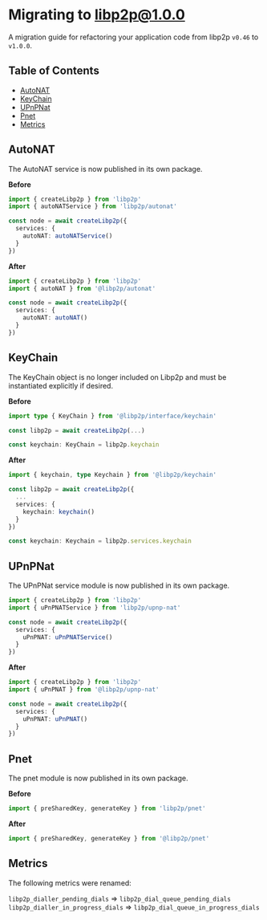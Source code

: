 <!--Specify versions for migration below-->
# Migrating to libp2p@1.0.0 <!-- omit in toc -->

A migration guide for refactoring your application code from libp2p `v0.46` to `v1.0.0`.

## Table of Contents <!-- omit in toc -->

- [AutoNAT](#autonat)
- [KeyChain](#keychain)
- [UPnPNat](#upnpnat)
- [Pnet](#pnet)
- [Metrics](#metrics)

## AutoNAT

The AutoNAT service is now published in its own package.

**Before**

```ts
import { createLibp2p } from 'libp2p'
import { autoNATService } from 'libp2p/autonat'

const node = await createLibp2p({
  services: {
    autoNAT: autoNATService()
  }
})
```

**After**

```ts
import { createLibp2p } from 'libp2p'
import { autoNAT } from '@libp2p/autonat'

const node = await createLibp2p({
  services: {
    autoNAT: autoNAT()
  }
})
```

## KeyChain

The KeyChain object is no longer included on Libp2p and must be instantiated explicitly if desired.

**Before**

```ts
import type { KeyChain } from '@libp2p/interface/keychain'

const libp2p = await createLibp2p(...)

const keychain: KeyChain = libp2p.keychain
```

**After**

```ts
import { keychain, type Keychain } from '@libp2p/keychain'

const libp2p = await createLibp2p({
  ...
  services: {
    keychain: keychain()
  }
})

const keychain: Keychain = libp2p.services.keychain
```

## UPnPNat

The UPnPNat service module is now published in its own package.

```ts
import { createLibp2p } from 'libp2p'
import { uPnPNATService } from 'libp2p/upnp-nat'

const node = await createLibp2p({
  services: {
    uPnPNAT: uPnPNATService()
  }
})
```

**After**

```ts
import { createLibp2p } from 'libp2p'
import { uPnPNAT } from '@libp2p/upnp-nat'

const node = await createLibp2p({
  services: {
    uPnPNAT: uPnPNAT()
  }
})
```

## Pnet

The pnet module is now published in its own package.

**Before**

```ts
import { preSharedKey, generateKey } from 'libp2p/pnet'
```

**After**

```ts
import { preSharedKey, generateKey } from '@libp2p/pnet'
```

## Metrics

The following metrics were renamed:

`libp2p_dialler_pending_dials` => `libp2p_dial_queue_pending_dials`
`libp2p_dialler_in_progress_dials` => `libp2p_dial_queue_in_progress_dials`
